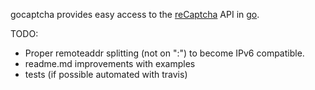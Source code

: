 gocaptcha provides easy access to the [reCaptcha](https://www.google.com/recaptcha) API in [go](https://golang.org).

TODO:
- Proper remoteaddr splitting (not on ":") to become IPv6 compatible.
- readme.md improvements with examples
- tests (if possible automated with travis)